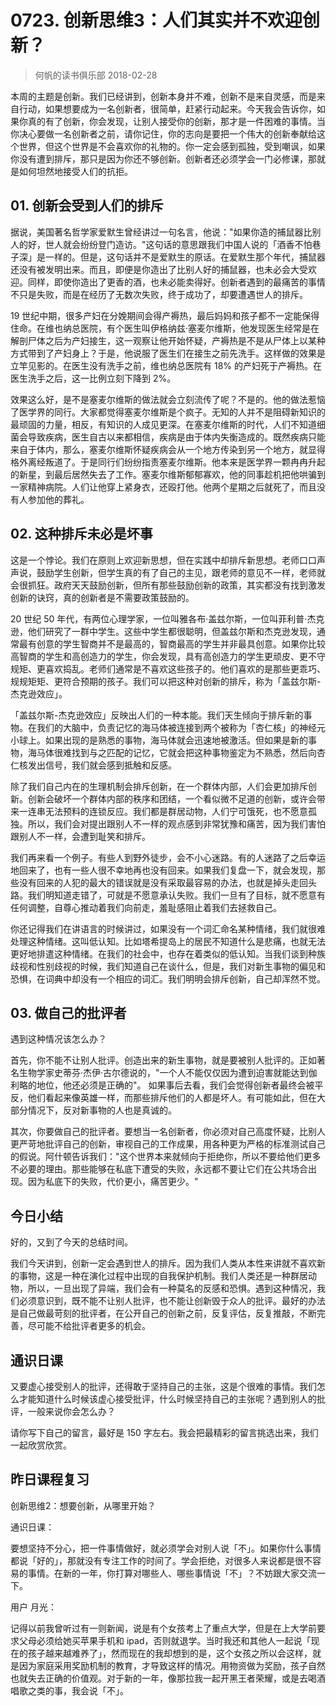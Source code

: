 # 0723. 创新思维3：人们其实并不欢迎创新？
> 何帆的读书俱乐部
2018-02-28

本周的主题是创新。我们已经讲到，创新本身并不难，创新不是来自灵感，而是来自行动，如果想要成为一名创新者，很简单，赶紧行动起来。今天我会告诉你，如果你真的有了创新，你会发现，让别人接受你的创新，那才是一件困难的事情。当你决心要做一名创新者之前，请你记住，你的志向是要把一个伟大的创新奉献给这个世界，但这个世界是不会喜欢你的礼物的。你一定会感到孤独，受到嘲讽，如果你没有遭到排斥，那只是因为你还不够创新。创新者还必须学会一门必修课，那就是如何坦然地接受人们的抗拒。

## 01. 创新会受到人们的排斥

据说，美国著名哲学家爱默生曾经讲过一句名言，他说："如果你造的捕鼠器比别人的好，世人就会纷纷登门造访。"这句话的意思跟我们中国人说的「酒香不怕巷子深」是一样的。但是，这句话并不是爱默生的原话。在爱默生那个年代，捕鼠器还没有被发明出来。而且，即便是你造出了比别人好的捕鼠器，也未必会大受欢迎。同样，即使你造出了更香的酒，也未必能卖得好。创新者遇到的最痛苦的事情不只是失败，而是在经历了无数次失败，终于成功了，却要遭遇世人的排斥。

19 世纪中期，很多产妇在分娩期间会得产褥热，最后妈妈和孩子都不一定能保得住命。在维也纳总医院，有个医生叫伊格纳兹·塞麦尔维斯，他发现医生经常是在解剖尸体之后为产妇接生，这一观察让他开始怀疑，产褥热是不是从尸体上以某种方式带到了产妇身上？于是，他说服了医生们在接生之前先洗手。这样做的效果是立竿见影的。在医生没有洗手之前，维也纳总医院有 18% 的产妇死于产褥热。在医生洗手之后，这一比例立刻下降到 2%。

效果这么好，是不是塞麦尔维斯的做法就会立刻流传了呢？不是的。他的做法惹恼了医学界的同行。大家都觉得塞麦尔维斯是个疯子。无知的人并不是阻碍新知识的最顽固的力量，相反，有知识的人成见更深。在塞麦尔维斯的时代，人们不知道细菌会导致疾病，医生自古以来都相信，疾病是由于体内失衡造成的。既然疾病只能来自于体内，那么，塞麦尔维斯怀疑疾病会从一个地方传染到另一个地方，就显得格外离经叛道了。于是同行们纷纷指责塞麦尔维斯。他本来是医学界一颗冉冉升起的新星，到最后居然失去了工作。塞麦尔维斯郁郁寡欢，他的同事趁机把他哄骗到一家精神病院。人们让他穿上紧身衣，还殴打他。他两个星期之后就死了，而且没有人参加他的葬礼。

## 02. 这种排斥未必是坏事

这是一个悖论。我们在原则上欢迎新思想，但在实践中却排斥新思想。老师口口声声说，鼓励学生创新，但学生真的有了自己的主见，跟老师的意见不一样，老师就会很抓狂。政府天天鼓励创新，但所有那些鼓励创新的政策，其实都没有找到激发创新的诀窍，真的创新者是不需要政策鼓励的。

20 世纪 50 年代，有两位心理学家，一位叫雅各布·盖兹尔斯，一位叫菲利普·杰克逊，他们研究了一群中学生。这些中学生都很聪明，但盖兹尔斯和杰克逊发现，通常最有创意的学生智商并不是最高的，智商最高的学生并非最具创意。如果你比较高智商的学生和高创造力的学生，你会发现，具有高创造力的学生更顽皮、更不守规矩、更喜欢捣乱。老师们通常是不喜欢这些孩子的。他们喜欢的是那些更乖巧、规规矩矩、更符合预期的孩子。我们可以把这种对创新的排斥，称为「盖兹尔斯-杰克逊效应」。

「盖兹尔斯-杰克逊效应」反映出人们的一种本能。我们天生倾向于排斥新的事物。在我们的大脑中，负责记忆的海马体被连接到两个被称为「杏仁核」的神经元小球上。如果出现的是熟悉的事物，海马体就会迅速地被激活。但如果是新的事物，海马体很难找到与之匹配的记忆，它就会把这种事物鉴定为不熟悉，然后向杏仁核发出信号，我们就会感到抵触和反感。

除了我们自己内在的生理机制会排斥创新，在一个群体内部，人们会更加排斥创新。创新会破坏一个群体内部的秩序和团结，一个看似微不足道的创新，或许会带来一连串无法预料的连锁反应。我们都是群居动物，人们宁可饿死，也不愿意孤独。所以，我们会对提出跟别人不一样的观点感到非常犹豫和痛苦，因为我们害怕跟别人不一样，会遭到耻笑和排斥。

我们再来看一个例子。有些人到野外徒步，会不小心迷路。有的人迷路了之后幸运地回来了，也有一些人很不幸地再也没有回来。如果我们复盘一下，就会发现，那些没有回来的人犯的最大的错误就是没有采取最容易的办法，也就是掉头走回头路。我们明知道走错了，可就是不愿意承认失败。我们一旦有了目标，就不愿意有任何调整，自尊心推动着我们向前走，羞耻感阻止着我们去拯救自己。

你还记得我们在讲语言的时候讲过，如果没有一个词汇命名某种情绪，我们就很难处理这种情绪。这叫低认知。比如塔希提岛上的居民不知道什么是悲痛，也就无法更好地排遣这种情绪。在我们的社会中，也存在着类似的低认知。当我们谈到种族歧视和性别歧视的时候，我们知道自己在谈什么，但是，我们对新生事物的偏见和恐惧，在词典中却没有一个相应的词汇。我们明明会排斥创新，自己却浑然不觉。

## 03. 做自己的批评者

遇到这种情况该怎么办？

首先，你不能不让别人批评。创造出来的新生事物，就是要被别人批评的。正如著名生物学家史蒂芬·杰伊·古尔德说的，"一个人不能仅仅因为遭到迫害就能达到伽利略的地位，他还必须是正确的"。 如果事后去看，我们会觉得创新者最终会被平反，他们看起来像英雄一样，而那些排斥他们的人都是坏人。有可能如此，但在大部分情况下，反对新事物的人也是真诚的。

其次，你要做自己的批评者。要想当一名创新者，你必须对自己高度怀疑，比别人更严苛地批评自己的创新，审视自己的工作成果，用各种更为严格的标准测试自己的假说。阿什顿告诉我们："这个世界本来就倾向于拒绝你，所以不要给他们更多不必要的理由。那些能够在私底下遭受的失败，永远都不要让它们在公共场合出现。因为私底下的失败，代价更小，痛苦更少。"

## 今日小结

好的，又到了今天的总结时间。

我们今天讲到，创新一定会遇到世人的排斥。因为我们人类从本性来讲就不喜欢新的事物，这是一种在演化过程中出现的自我保护机制。我们人类还是一种群居动物，所以，一旦出现了异端，我们会有一种莫名的反感和恐惧。遇到这种情况，我们必须意识到，既不能不让别人批评，也不能让创新毁于众人的批评。最好的办法是自己做最苛刻的批评者，在公开自己的创新之前，反复评估，反复推敲，不断完善，尽可能不给批评者更多的机会。

## 通识日课

又要虚心接受别人的批评，还得敢于坚持自己的主张，这是个很难的事情。我们怎么才能知道什么时候该虚心接受批评，什么时候坚持自己的主张呢？遇到别人的批评，一般来说你会怎么办？

请你写下自己的留言，最好是 150 字左右。我会把最精彩的留言挑选出来，我们一起欣赏欣赏。

## 昨日课程复习

创新思维2：想要创新，从哪里开始？

通识日课：

要想坚持不分心，把一件事情做好，就必须学会对别人说「不」。如果你什么事情都说「好的」，那就没有专注工作的时间了。学会拒绝，对很多人来说都是很不容易的事情。在新的一年，你打算对哪些人、哪些事情说「不」？不妨跟大家交流一下。

用户 月光：

记得以前我曾听过有一则新闻，说是有个女孩考上了重点大学，但是在上大学前要求父母必须给她买苹果手机和 ipad，否则就退学。当时我还和其他人一起说「现在的孩子越来越难养了」，然而现在的我却想到的是，这个女孩之所以会这样，就是因为家庭采用奖励机制的教育，才导致这样的情况。用物资做为奖励，孩子自然也就失去正确的价值观。对于新的一年，像那拉我一起开黑王者荣耀，或是去喝酒唱歌之类的事，我会说「不」。



